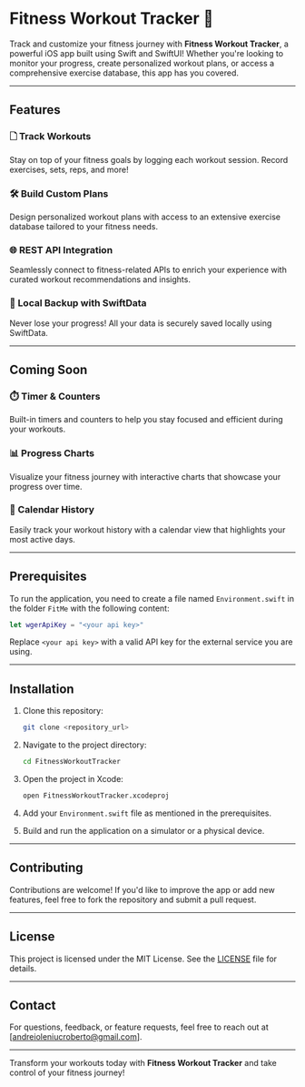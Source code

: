 # Fitness Workout Tracker 💪

Track and customize your fitness journey with **Fitness Workout Tracker**, a powerful iOS app built using Swift and SwiftUI! Whether you're looking to monitor your progress, create personalized workout plans, or access a comprehensive exercise database, this app has you covered.

---

## Features

### 🗋 Track Workouts
Stay on top of your fitness goals by logging each workout session. Record exercises, sets, reps, and more!

### 🛠️ Build Custom Plans
Design personalized workout plans with access to an extensive exercise database tailored to your fitness needs.

### 🌐 REST API Integration
Seamlessly connect to fitness-related APIs to enrich your experience with curated workout recommendations and insights.

### 🗾️ Local Backup with SwiftData
Never lose your progress! All your data is securely saved locally using SwiftData.

---

## Coming Soon

### ⏱️ Timer & Counters
Built-in timers and counters to help you stay focused and efficient during your workouts.

### 📊 Progress Charts
Visualize your fitness journey with interactive charts that showcase your progress over time.

### 📅 Calendar History
Easily track your workout history with a calendar view that highlights your most active days.

---

## Prerequisites

To run the application, you need to create a file named `Environment.swift` in the folder `FitMe` with the following content:

```swift
let wgerApiKey = "<your api key>"
```

Replace `<your api key>` with a valid API key for the external service you are using.

---

## Installation

1. Clone this repository:
    ```bash
    git clone <repository_url>
    ```

2. Navigate to the project directory:
    ```bash
    cd FitnessWorkoutTracker
    ```

3. Open the project in Xcode:
    ```bash
    open FitnessWorkoutTracker.xcodeproj
    ```

4. Add your `Environment.swift` file as mentioned in the prerequisites.

5. Build and run the application on a simulator or a physical device.

---

## Contributing

Contributions are welcome! If you'd like to improve the app or add new features, feel free to fork the repository and submit a pull request.

---

## License

This project is licensed under the MIT License. See the [LICENSE](LICENSE) file for details.

---

## Contact

For questions, feedback, or feature requests, feel free to reach out at [andreioleniucroberto@gmail.com].

---

Transform your workouts today with **Fitness Workout Tracker** and take control of your fitness journey!

